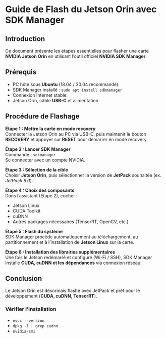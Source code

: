  # Guide de Flash du Jetson Orin avec SDK Manager

## Introduction
Ce document présente les étapes essentielles pour flasher une carte **NVIDIA Jetson Orin** en utilisant l’outil officiel **NVIDIA SDK Manager**.

## Prérequis
- PC hôte sous **Ubuntu** (18.04 / 20.04 recommandé).
- SDK Manager installé : `sudo apt install sdkmanager`
- Connexion Internet stable.
- Jetson Orin, câble **USB-C** et alimentation.

## Procédure de Flashage
**Étape 1 : Mettre la carte en mode recovery**  
Connecter la Jetson Orin au PC via USB-C, puis maintenir le bouton **RECOVERY** et appuyer sur **RESET** pour démarrer en mode recovery.

**Étape 2 : Lancer SDK Manager**  
Commande : `sdkmanager`  
Se connecter avec un compte NVIDIA.

**Étape 3 : Sélection de la cible**  
Choisir **Jetson Orin**, puis sélectionner la version de **JetPack** souhaitée (ex. *JetPack 6.0*).

**Étape 4 : Choix des composants**  
Dans l’assistant (Étape 2), cocher :
- Jetson Linux
- CUDA Toolkit
- cuDNN
- Autres packages nécessaires (TensorRT, OpenCV, etc.)

**Étape 5 : Flash du système**  
SDK Manager procède automatiquement au téléchargement, au partitionnement et à l’installation de **Jetson Linux** sur la carte.

**Étape 6 : Installation des librairies supplémentaires**  
Une fois le Jetson redémarré et configuré (Wi-Fi / SSH), SDK Manager installe **CUDA, cuDNN et les dépendances** via connexion réseau.

## Conclusion
Le Jetson Orin est désormais flashé avec JetPack et prêt pour le développement (**CUDA, cuDNN, TensorRT**).

### Vérifier l’installation
- `nvcc --version`
- `dpkg -l | grep cudnn`
- `nvidia-smi`
